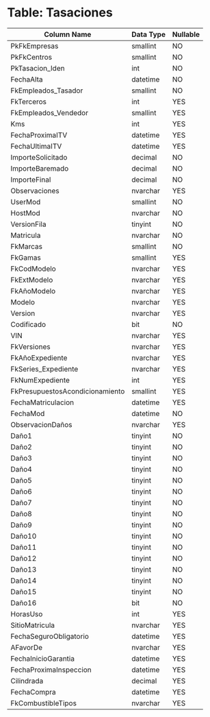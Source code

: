 # Table: Tasaciones

| Column Name | Data Type | Nullable |
|-------------|-----------|----------|
| PkFkEmpresas | smallint | NO |
| PkFkCentros | smallint | NO |
| PkTasacion_Iden | int | NO |
| FechaAlta | datetime | NO |
| FkEmpleados_Tasador | smallint | NO |
| FkTerceros | int | YES |
| FkEmpleados_Vendedor | smallint | YES |
| Kms | int | YES |
| FechaProximaITV | datetime | YES |
| FechaUltimaITV | datetime | YES |
| ImporteSolicitado | decimal | NO |
| ImporteBaremado | decimal | NO |
| ImporteFinal | decimal | NO |
| Observaciones | nvarchar | YES |
| UserMod | smallint | NO |
| HostMod | nvarchar | NO |
| VersionFila | tinyint | NO |
| Matricula | nvarchar | NO |
| FkMarcas | smallint | NO |
| FkGamas | smallint | YES |
| FkCodModelo | nvarchar | YES |
| FkExtModelo | nvarchar | YES |
| FkAñoModelo | nvarchar | YES |
| Modelo | nvarchar | YES |
| Version | nvarchar | YES |
| Codificado | bit | NO |
| VIN | nvarchar | YES |
| FkVersiones | nvarchar | YES |
| FkAñoExpediente | nvarchar | YES |
| FkSeries_Expediente | nvarchar | YES |
| FkNumExpediente | int | YES |
| FkPresupuestosAcondicionamiento | smallint | YES |
| FechaMatriculacion | datetime | YES |
| FechaMod | datetime | NO |
| ObservacionDaños | nvarchar | YES |
| Daño1 | tinyint | NO |
| Daño2 | tinyint | NO |
| Daño3 | tinyint | NO |
| Daño4 | tinyint | NO |
| Daño5 | tinyint | NO |
| Daño6 | tinyint | NO |
| Daño7 | tinyint | NO |
| Daño8 | tinyint | NO |
| Daño9 | tinyint | NO |
| Daño10 | tinyint | NO |
| Daño11 | tinyint | NO |
| Daño12 | tinyint | NO |
| Daño13 | tinyint | NO |
| Daño14 | tinyint | NO |
| Daño15 | tinyint | NO |
| Daño16 | bit | NO |
| HorasUso | int | YES |
| SitioMatricula | nvarchar | YES |
| FechaSeguroObligatorio | datetime | YES |
| AFavorDe | nvarchar | YES |
| FechaInicioGarantia | datetime | YES |
| FechaProximaInspeccion | datetime | YES |
| Cilindrada | decimal | YES |
| FechaCompra | datetime | YES |
| FkCombustibleTipos | nvarchar | YES |
